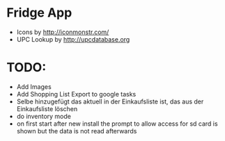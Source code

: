 # Fridge App
 - Icons by http://iconmonstr.com/
 - UPC Lookup by http://upcdatabase.org

# TODO:
 - Add Images
 - Add Shopping List Export to google tasks
 - Selbe hinzugefügt das aktuell in der Einkaufsliste ist, das aus der Einkaufsliste löschen
 - do inventory mode
 - on first start after new install the prompt to allow access for sd card is shown but the data is not read afterwards
